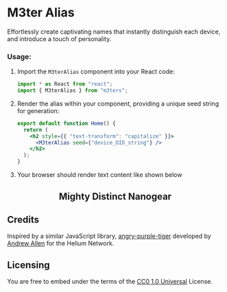 # M3ter Alias

Effortlessly create captivating names that instantly distinguish each device, and introduce a touch of personality.

### Usage:

1. Import the `M3terAlias` component into your React code:

   ```javascript
   import * as React from "react";
   import { M3terAlias } from "m3ters";
   ```

2. Render the alias within your component, providing a unique seed string for generation:

   ```jsx
   export default function Home() {
     return (
       <h2 style={{ "text-transform": "capitalize" }}>
         <M3terAlias seed={"device_DID_string"} />
       </h2>
     );
   }
   ```

3. Your browser should render text content like shown below
<h2><p align="center">Mighty Distinct Nanogear</p></h2>

## Credits

Inspired by a similar JavaScript library, [angry-purple-tiger](https://github.com/helium/angry-purple-tiger) developed by [Andrew Allen](https://twitter.com/allenan_) for the Helium Network.


## Licensing

You are free to embed under the terms of the [CC0 1.0 Universal](./LICENSE) License.
